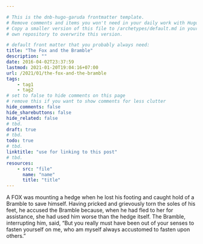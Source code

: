 ```yaml
---

# This is the dnb-hugo-garuda frontmatter template. 
# Remove comments and items you won't need in your daily work with Hugo.
# Copy a smaller version of this file to /archetypes/default.md in your
# own repository to overwrite this version.

# default front matter that you probably always need:
title: "The Fox and the Bramble"
description: ""
date: 2016-04-02T23:37:59
lastmod: 2021-01-20T19:04:16+07:00
url: /2021/01/the-fox-and-the-bramble
tags:
    - tag1
    - tag2
# set to false to hide comments on this page
# remove this if you want to show comments for less clutter
hide_comments: false
hide_sharebuttons: false
hide_related: false
# tbd.
draft: true
# tbd.
todo: true
# tbd.
linktitle: "use for linking to this post"
# tbd.
resources:
    - src: "file"
      name: "name"
      title: "title"
---
```

A FOX was mounting a hedge when he lost his footing and caught hold of a Bramble to save himself. Having pricked and grievously torn the soles of his feet, he accused the Bramble because, when he had fled to her for assistance, she had used him worse than the hedge itself. The Bramble, interrupting him, said, “But you really must have been out of your senses to fasten yourself on me, who am myself always accustomed to fasten upon others.”
